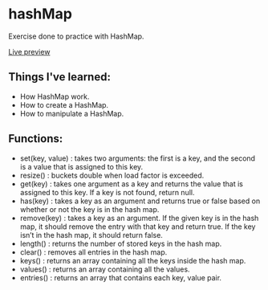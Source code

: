 # hashMap

<p>Exercise done to practice with HashMap.</p>
<a href="https://www.theodinproject.com/lessons/javascript-hashmap#project-solution" target="_blank">Live preview</a>

<h2>Things I've learned:</h2>

<ul>
  <li>How HashMap work.</li>
  <li>How to create a HashMap.</li>
  <li>How to manipulate a HashMap.</li>
</ul>

<h2>Functions:</h2>

<ul>
  <li>set(key, value) : takes two arguments: the first is a key, and the second is a value that is assigned to this key.</li>
  <li>resize() : buckets double when load factor is exceeded.</li>
  <li>get(key) : takes one argument as a key and returns the value that is assigned to this key. If a key is not found, return null.</li>
  <li>has(key) : takes a key as an argument and returns true or false based on whether or not the key is in the hash map.</li>
  <li>remove(key) : takes a key as an argument. If the given key is in the hash map, it should remove the entry with that key and return true. If the key isn’t in the hash map, it should return false.</li>
  <li>length() : returns the number of stored keys in the hash map.</li>
  <li>clear() : removes all entries in the hash map.</li>
  <li>keys() : returns an array containing all the keys inside the hash map.</li>
  <li>values() : returns an array containing all the values.</li>
  <li>entries() : returns an array that contains each key, value pair.</li>
</ul>
